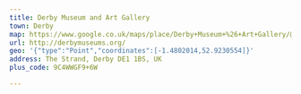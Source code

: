 ```yaml
---
title: Derby Museum and Art Gallery
town: Derby
map: https://www.google.co.uk/maps/place/Derby+Museum+%26+Art+Gallery/@52.9230422,-1.4823337,17z/data=!3m1!4b1!4m5!3m4!1s0x4879f13dccd28cb1:0xf69df2cea3ed7a2!8m2!3d52.923039!4d-1.480145
url: http://derbymuseums.org/
geo: '{"type":"Point","coordinates":[-1.4802014,52.9230554]}'
address: The Strand, Derby DE1 1BS, UK
plus_code: 9C4WWGF9+6W

---
```


